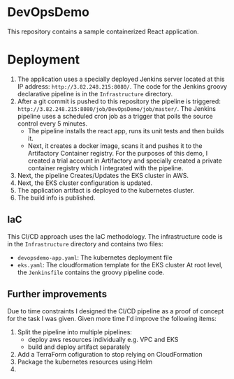 # DevOpsDemo
This repository contains a sample containerized React application.

# Deployment

1. The application uses a specially deployed Jenkins server located at this IP address: `http://3.82.248.215:8080/`. The code for the Jenkins groovy declarative pipeline is in the `Infrastructure` directory.
2. After a git commit is pushed to this repository the pipeline is triggered: `http://3.82.248.215:8080/job/DevOpsDemo/job/master/`. The Jenkins pipeline uses a scheduled cron job as a trigger that polls the source control every 5 minutes.
    - The pipeline installs the react app, runs its unit tests and then builds it.
    - Next, it creates a docker image, scans it and pushes it to the Artifactory Container registry. For the purposes of this demo, I created a trial account in Artifactory and specially created a private container registry which I integrated with the pipeline.
3. Next, the pipeline Creates/Updates the EKS cluster in AWS.
4. Next, the EKS cluster configuration is updated.
5. The application artifact is deployed to the kubernetes cluster.
6. The build info is published.

## IaC

This CI/CD approach uses the IaC methodology. The infrastructure code is in the `Infrastructure` directory and contains two files:
- `devopsdemo-app.yaml`:  The kubernetes deployment file
- `eks.yaml`: The cloudformation template for the EKS cluster
At root level, the `Jenkinsfile` contains the groovy pipeline code.

## Further improvements

Due to time constraints I designed the CI/CD pipeline as a proof of concept for the task I was given. Given more time I'd improve the following items:
1. Split the pipeline into multiple pipelines:
    - deploy aws resources individually e.g. VPC and EKS
    - build and deploy artifact separately
2. Add a TerraForm cofiguration to stop relying on CloudFormation
3. Package the kubernetes resources using Helm
4. 
